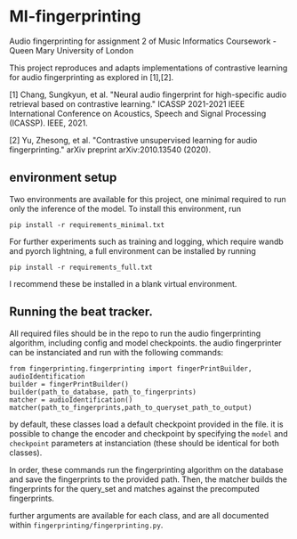 # MI-fingerprinting
Audio fingerprinting for assignment 2 of Music Informatics Coursework - Queen Mary University of London

This project reproduces and adapts implementations of contrastive learning for audio fingerprinting as explored in [1],[2].

[1] Chang, Sungkyun, et al. "Neural audio fingerprint for high-specific audio retrieval based on contrastive learning." ICASSP 2021-2021 IEEE International Conference on Acoustics, Speech and Signal Processing (ICASSP). IEEE, 2021.

[2] Yu, Zhesong, et al. "Contrastive unsupervised learning for audio fingerprinting." arXiv preprint arXiv:2010.13540 (2020).

## environment setup

Two environments are available for this project, one minimal required to run only the inference of the model. To install this environment, run

    pip install -r requirements_minimal.txt

For further experiments such as training and logging, which require wandb and pyorch lightning, a full environment can be installed by running 

    pip install -r requirements_full.txt

I recommend these be installed in a blank virtual environment.

## Running the beat tracker.

All required files should be in the repo to run the audio fingerprinting algorithm, including config and model checkpoints. the audio fingerprinter can be instanciated and run with the following commands:

    from fingerprinting.fingerprinting import fingerPrintBuilder, audioIdentification
    builder = fingerPrintBuilder()
    builder(path_to_database, path_to_fingerprints)
    matcher = audioIdentification()
    matcher(path_to_fingerprints,path_to_queryset_path_to_output)

by default, these classes load a default checkpoint provided in the file. it is possible to change the encoder and checkpoint by specifying the ```model``` and ```checkpoint``` parameters at instanciation (these should be identical for both classes).

In order, these commands run the fingerprinting algorithm on the database and save the fingerprints to the provided path. Then, the matcher builds the fingerprints for the query_set and matches against the precomputed fingerprints. 

further arguments are available for each class, and are all documented within ```fingerprinting/fingerprinting.py```. 
